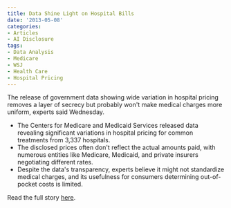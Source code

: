 ```yaml
---
title: Data Shine Light on Hospital Bills
date: '2013-05-08'
categories:
- Articles
- AI Disclosure
tags:
- Data Analysis
- Medicare
- WSJ
- Health Care
- Hospital Pricing
---
```


The release of government data showing wide variation in hospital pricing
removes a layer of secrecy but probably won't make medical charges more uniform,
experts said Wednesday.

- The Centers for Medicare and Medicaid Services released data revealing
  significant variations in hospital pricing for common treatments from 3,337
  hospitals.
- The disclosed prices often don't reflect the actual amounts paid, with
  numerous entities like Medicare, Medicaid, and private insurers negotiating
  different rates.
- Despite the data's transparency, experts believe it might not standardize
  medical charges, and its usefulness for consumers determining out-of-pocket
  costs is limited.

Read the full story
[here](http://wsj.com/article/SB10001424127887324059704578471453118371838.html).
